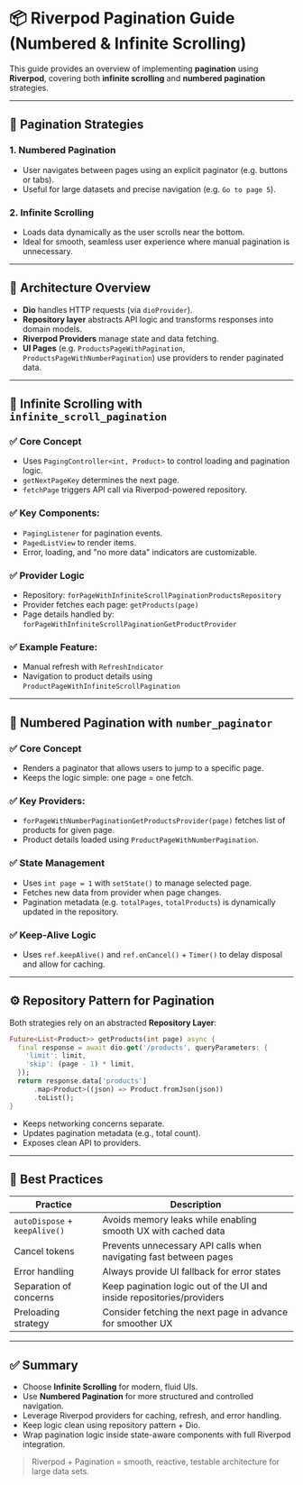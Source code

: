 # 📦 Riverpod Pagination Guide (Numbered & Infinite Scrolling)

This guide provides an overview of implementing **pagination** using **Riverpod**, 
covering both **infinite scrolling** and **numbered pagination** strategies.

---

## 🚀 Pagination Strategies

### 1. **Numbered Pagination**
- User navigates between pages using an explicit paginator (e.g. buttons or tabs).
- Useful for large datasets and precise navigation (e.g. `Go to page 5`).

### 2. **Infinite Scrolling**
- Loads data dynamically as the user scrolls near the bottom.
- Ideal for smooth, seamless user experience where manual pagination is unnecessary.

---

## 📂 Architecture Overview

- **Dio** handles HTTP requests (via `dioProvider`).
- **Repository layer** abstracts API logic and transforms responses into domain models.
- **Riverpod Providers** manage state and data fetching.
- **UI Pages** (e.g. `ProductsPageWithPagination`, `ProductsPageWithNumberPagination`) use providers to render paginated data.

---

## 🔁 Infinite Scrolling with `infinite_scroll_pagination`

### ✅ Core Concept

- Uses `PagingController<int, Product>` to control loading and pagination logic.
- `getNextPageKey` determines the next page.
- `fetchPage` triggers API call via Riverpod-powered repository.

### ✅ Key Components:
- `PagingListener` for pagination events.
- `PagedListView` to render items.
- Error, loading, and "no more data" indicators are customizable.

### ✅ Provider Logic
- Repository: `forPageWithInfiniteScrollPaginationProductsRepository`
- Provider fetches each page: `getProducts(page)`
- Page details handled by: `forPageWithInfiniteScrollPaginationGetProductProvider`

### ✅ Example Feature:
- Manual refresh with `RefreshIndicator`
- Navigation to product details using `ProductPageWithInfiniteScrollPagination`

---

## 🔢 Numbered Pagination with `number_paginator`

### ✅ Core Concept
- Renders a paginator that allows users to jump to a specific page.
- Keeps the logic simple: one page = one fetch.

### ✅ Key Providers:
- `forPageWithNumberPaginationGetProductsProvider(page)` fetches list of products for given page.
- Product details loaded using `ProductPageWithNumberPagination`.

### ✅ State Management
- Uses `int page = 1` with `setState()` to manage selected page.
- Fetches new data from provider when page changes.
- Pagination metadata (e.g. `totalPages`, `totalProducts`) is dynamically updated in the repository.

### ✅ Keep-Alive Logic
- Uses `ref.keepAlive()` and `ref.onCancel()` + `Timer()` to delay disposal and allow for caching.

---

## ⚙️ Repository Pattern for Pagination

Both strategies rely on an abstracted **Repository Layer**:

```dart
Future<List<Product>> getProducts(int page) async {
  final response = await dio.get('/products', queryParameters: {
    'limit': limit,
    'skip': (page - 1) * limit,
  });
  return response.data['products']
      .map<Product>((json) => Product.fromJson(json))
      .toList();
}
```

- Keeps networking concerns separate.
- Updates pagination metadata (e.g., total count).
- Exposes clean API to providers.

---

## 🧠 Best Practices

| Practice                      | Description                                                           |
|-------------------------------|-----------------------------------------------------------------------|
| `autoDispose` + `keepAlive()` | Avoids memory leaks while enabling smooth UX with cached data         |
| Cancel tokens                 | Prevents unnecessary API calls when navigating fast between pages     |
| Error handling                | Always provide UI fallback for error states                           |
| Separation of concerns        | Keep pagination logic out of the UI and inside repositories/providers |
| Preloading strategy           | Consider fetching the next page in advance for smoother UX            |

---

## ✅ Summary

- Choose **Infinite Scrolling** for modern, fluid UIs.
- Use **Numbered Pagination** for more structured and controlled navigation.
- Leverage Riverpod providers for caching, refresh, and error handling.
- Keep logic clean using repository pattern + Dio.
- Wrap pagination logic inside state-aware components with full Riverpod integration.

> Riverpod + Pagination = smooth, reactive, testable architecture for large data sets.
